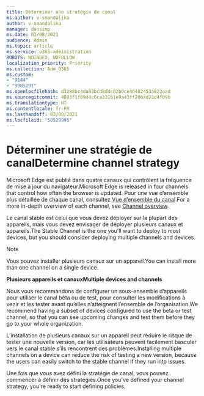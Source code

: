 ```yaml
---
title: Déterminer une stratégie de canal
ms.author: v-smandalika
author: v-smandalika
manager: dansimp
ms.date: 03/08/2021
audience: Admin
ms.topic: article
ms.service: o365-administration
ROBOTS: NOINDEX, NOFOLLOW
localization_priority: Priority
ms.collection: Adm_O365
ms.custom:
- "9144"
- "9005291"
ms.openlocfilehash: d3288bc4da83bcd8ddc82b0ce40482453a822aad
ms.sourcegitcommit: 4883f1f89d4c6ca23161e9a43ff206ad21d4f09b
ms.translationtype: HT
ms.contentlocale: fr-FR
ms.lasthandoff: 03/08/2021
ms.locfileid: "50529995"
---
```

# <a name="determine-channel-strategy"></a><span data-ttu-id="e8f0e-102">Déterminer une stratégie de canal</span><span class="sxs-lookup"><span data-stu-id="e8f0e-102">Determine channel strategy</span></span>

<span data-ttu-id="e8f0e-103">Microsoft Edge est publié dans quatre canaux qui contrôlent la fréquence de mise à jour du navigateur.</span><span class="sxs-lookup"><span data-stu-id="e8f0e-103">Microsoft Edge is released in four channels that control how often the browser is updated.</span></span> <span data-ttu-id="e8f0e-104">Pour une vue d’ensemble plus détaillée de chaque canal, consultez [Vue d’ensemble du canal](https://docs.microsoft.com/DeployEdge/microsoft-edge-channels#channel-overview).</span><span class="sxs-lookup"><span data-stu-id="e8f0e-104">For a more in-depth overview of each channel, see [Channel overview](https://docs.microsoft.com/DeployEdge/microsoft-edge-channels#channel-overview).</span></span>

<span data-ttu-id="e8f0e-105">Le canal stable est celui que vous devez déployer sur la plupart des appareils, mais vous devez envisager de déployer plusieurs canaux et appareils.</span><span class="sxs-lookup"><span data-stu-id="e8f0e-105">The Stable Channel is the one you'll want to deploy to most devices, but you should consider deploying multiple channels and devices.</span></span>

> [!NOTE]
> <span data-ttu-id="e8f0e-106">Vous pouvez installer plusieurs canaux sur un appareil.</span><span class="sxs-lookup"><span data-stu-id="e8f0e-106">You can install more than one channel on a single device.</span></span>

<span data-ttu-id="e8f0e-107">**Plusieurs appareils et canaux**</span><span class="sxs-lookup"><span data-stu-id="e8f0e-107">**Multiple devices and channels**</span></span>

<span data-ttu-id="e8f0e-108">Nous vous recommandons de configurer un sous-ensemble d’appareils pour utiliser le canal bêta ou de test, pour consulter les modifications à venir et les tester avant qu’elles n’atteignent l’ensemble de l’organisation.</span><span class="sxs-lookup"><span data-stu-id="e8f0e-108">We recommend having a subset of devices configured to use the beta or test channel, so that you can see upcoming changes and test them before they go to your whole organization.</span></span>

<span data-ttu-id="e8f0e-109">L’installation de plusieurs canaux sur un appareil peut réduire le risque de tester une nouvelle version, car les utilisateurs peuvent facilement basculer vers le canal stable s’ils rencontrent des problèmes.</span><span class="sxs-lookup"><span data-stu-id="e8f0e-109">Installing multiple channels on a device can reduce the risk of testing a new version, because the users can easily switch to the stable channel if they run into issues.</span></span>

<span data-ttu-id="e8f0e-110">Une fois que vous avez défini la stratégie de canal, vous pouvez commencer à définir des stratégies.</span><span class="sxs-lookup"><span data-stu-id="e8f0e-110">Once you've defined your channel strategy, you're ready to start defining policies.</span></span>

